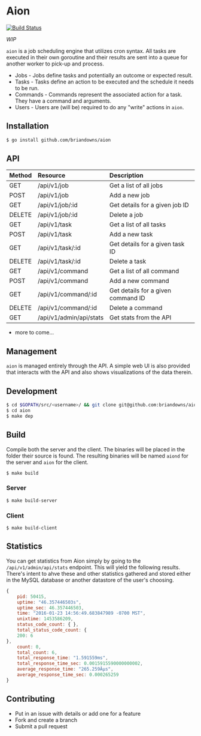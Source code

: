 # Aion

[![Build Status](https://travis-ci.org/briandowns/aion.svg?branch=master)](https://travis-ci.org/briandowns/aion)

*WIP*

`aion` is a job scheduling engine that utilizes cron syntax.  All tasks are executed in their own goroutine and their results are sent into a queue for another worker to pick-up and process.

* Jobs - Jobs define tasks and potentially an outcome or expected result.
* Tasks - Tasks define an action to be executed and the schedule it needs to be run.
* Commands - Commands represent the associated action for a task.  They have a command and arguments.
* Users - Users are (will be) required to do any "write" actions in `aion`.

## Installation

```bash
$ go install github.com/briandowns/aion
```

## API

| Method | Resource                   | Description
| :----- | :-------                   | :----------
| GET    | /api/v1/job                | Get a list of all jobs
| POST   | /api/v1/job                | Add a new job
| GET    | /api/v1/job/:id            | Get details for a given job ID
| DELETE | /api/v1/job/:id            | Delete a job
| GET    | /api/v1/task               | Get a list of all tasks
| POST   | /api/v1/task               | Add a new task
| GET    | /api/v1/task/:id           | Get details for a given task ID
| DELETE | /api/v1/task/:id           | Delete a task
| GET    | /api/v1/command            | Get a list of all command
| POST   | /api/v1/command            | Add a new command
| GET    | /api/v1/command/:id        | Get details for a given command ID
| DELETE | /api/v1/command/:id        | Delete a command
| GET    | /api/v1/admin/api/stats    | Get stats from the API 

* more to come...

## Management 

`aion` is managed entirely through the API.  A simple web UI is also provided that interacts with the API and also shows visualizations of the data therein.

## Development

```bash
$ cd $GOPATH/src/<username>/ && git clone git@github.com:briandowns/aion.git
$ cd aion
$ make dep
```

## Build

Compile both the server and the client.  The binaries will be placed in the folder their source is found.  The resulting binaries will be named `aiond` for the server and `aion` for the client.

```
$ make build
```

### Server

```
$ make build-server
```

### Client

```
$ make build-client
```

## Statistics

You can get statistics from Aion simply by going to the `/api/v1/admin/api/stats` endpoint.  This will yield the following results.  There's intent to ahve these and other statistics gathered and stored either in the MySQL database or another datastore of the user's choosing.

```javascript
{
	pid: 50415,
	uptime: "46.357446503s",
	uptime_sec: 46.357446503,
	time: "2016-01-23 14:56:49.683847989 -0700 MST",
	unixtime: 1453586209,
	status_code_count: { },
	total_status_code_count: {
	200: 6
},
	count: 0,
	total_count: 6,
	total_response_time: "1.591559ms",
	total_response_time_sec: 0.0015915590000000002,
	average_response_time: "265.259Âµs",
	average_response_time_sec: 0.000265259
}
```

## Contributing

* Put in an issue with details or add one for a feature
* Fork and create a branch
* Submit a pull request